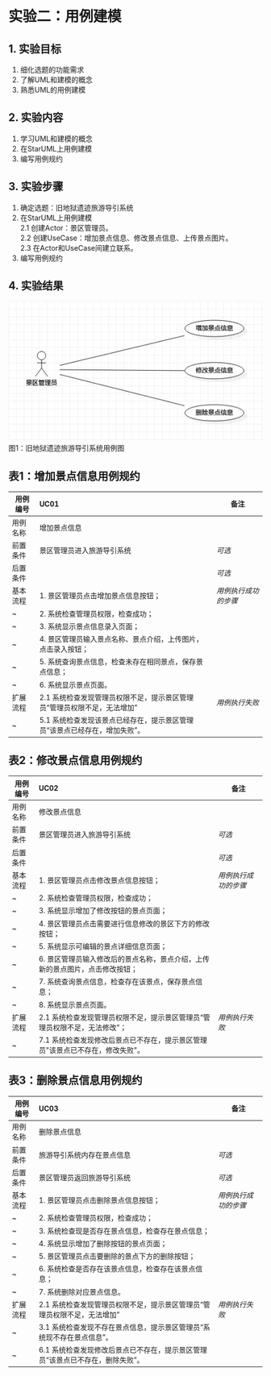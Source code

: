 # 实验二：用例建模

## 1. 实验目标

1. 细化选题的功能需求
2. 了解UML和建模的概念
3. 熟悉UML的用例建模

## 2. 实验内容

1. 学习UML和建模的概念
2. 在StarUML上用例建模
3. 编写用例规约

## 3. 实验步骤

1. 确定选题：旧地狱遗迹旅游导引系统
2. 在StarUML上用例建模  
    2.1 创建Actor：景区管理员。  
    2.2 创建UseCase：增加景点信息、修改景点信息、上传景点图片。  
    2.3 在Actor和UseCase间建立联系。  
3. 编写用例规约

## 4. 实验结果

![用例图](./Lab2_UseCaseDiagram.jpg) 
图1：旧地狱遗迹旅游导引系统用例图

## 表1：增加景点信息用例规约  

用例编号  | UC01 | 备注  
-|:-|-  
用例名称  | 增加景点信息  |   
前置条件  |  景区管理员进入旅游导引系统   |*可选*     
后置条件  |       |*可选*    
基本流程  | 1. 景区管理员点击增加景点信息按钮；  |*用例执行成功的步骤*    
~| 2. 系统检查管理员权限，检查成功；  |  
~| 3. 系统显示景点信息录入页面；  |   
~| 4. 景区管理员输入景点名称、景点介绍，上传图片，点击录入按钮；  |   
~| 5. 系统查询景点信息，检查未存在相同景点，保存景点信息；  |   
~| 6. 系统显示景点页面。  |  
扩展流程  | 2.1  系统检查发现管理员权限不足，提示景区管理员“管理员权限不足，无法增加”  |*用例执行失败* 
~| 5.1 系统检查发现该景点已经存在，提示景区管理员“该景点已经存在，增加失败”。  |  

## 表2：修改景点信息用例规约  

用例编号  | UC02 | 备注  
-|:-|-  
用例名称  | 修改景点信息  |   
前置条件  |  景区管理员进入旅游导引系统   |*可选*     
后置条件  |       |*可选*    
基本流程  | 1. 景区管理员点击修改景点信息按钮；  |*用例执行成功的步骤*    
~| 2. 系统检查管理员权限，检查成功；  |
~| 3. 系统显示增加了修改按钮的景点页面；  |
~| 4. 景区管理员点击需要进行信息修改的景区下方的修改按钮；  |
~| 5. 系统显示可编辑的景点详细信息页面；  |
~| 6. 景区管理员输入修改后的景点名称，景点介绍，上传新的景点图片，点击修改按钮；  | 
~| 7. 系统查询景点信息，检查存在该景点，保存景点信息；  |   
~| 8. 系统显示景点页面。  |  
扩展流程  | 2.1  系统检查发现管理员权限不足，提示景区管理员“管理员权限不足，无法修改”； |*用例执行失败* 
~| 7.1 系统检查发现修改后景点已不存在，提示景区管理员"该景点已不存在，修改失败"。 |  

## 表3：删除景点信息用例规约  

用例编号  | UC03 | 备注  
-|:-|-  
用例名称  | 删除景点信息  |   
前置条件  |  旅游导引系统内存在景点信息   |*可选*     
后置条件  |  景区管理员返回旅游导引系统   |*可选*    
基本流程  | 1. 景区管理员点击删除景点信息按钮；  |*用例执行成功的步骤*   
~| 2. 系统检查管理员权限，检查成功；  |  
~| 3. 系统检查现是否存在景点信息，检查存在景点信息；  |
~| 4. 系统显示增加了删除按钮的景点页面；  |   
~| 5. 景区管理员点击要删除的景点下方的删除按钮；  |
~| 6. 系统检查是否存在该景点信息，检查存在该景点信息；  |
~| 7. 系统删除对应景点信息。  |   
扩展流程  | 2.1  系统检查发现管理员权限不足，提示景区管理员“管理员权限不足，无法增加”  |*用例执行失败*
~| 3.1 系统检查发现不存在景点信息，提示景区管理员“系统现不存在景点信息”。 |
~| 6.1 系统检查发现修改后景点已不存在，提示景区管理员“该景点已不存在，删除失败”。 |

